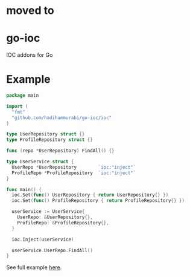 # moved to 

# go-ioc
IOC addons for Go

# Example
```go
package main

import (
  "fmt"
  "github.com/hadihammurabi/go-ioc/ioc"
)

type UserRepository struct {}
type ProfileRepository struct {}

func (repo *UserRepository) FindAll() {}

type UserService struct {
  UserRepo *UserRepository        `ioc:"inject"`
  ProfileRepo *ProfileRepository  `ioc:"inject"`
}

func main() {
  ioc.Set(func() UserRepository { return UserRepository{} })
  ioc.Set(func() ProfileRepository { return ProfileRepository{} })

  userService := UserService{
    UserRepo: &UserRepository{},
    ProfileRepo: &ProfileRepository{},
  }

  ioc.Inject(userService)

  userService.UserRepo.FindAll()
}
```

See full example [here](https://gistery.com/go-ioc-example-uc3q3a0p).
